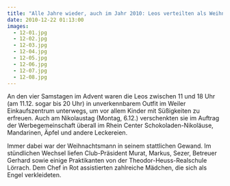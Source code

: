 ```yaml
---
title: "Alle Jahre wieder, auch im Jahr 2010: Leos verteilten als Weihnachtsmänner und Engel zentnerweise Süßigkeiten"
date: 2010-12-22 01:13:00
images:
  - 12-01.jpg
  - 12-02.jpg
  - 12-03.jpg
  - 12-04.jpg
  - 12-05.jpg
  - 12-06.jpg
  - 12-07.jpg
  - 12-08.jpg
---
```


An den vier Samstagen im Advent waren die Leos zwischen 11 und 18 Uhr (am 11.12. sogar bis 20 Uhr) in unverkennbarem Outfit im Weiler Einkaufszentrum unterwegs, um vor allem Kinder mit Süßigkeiten zu erfreuen. Auch am Nikolaustag (Montag, 6.12.) verschenkten sie im Auftrag der Werbegemeinschaft überall im Rhein Center Schokoladen-Nikoläuse, Mandarinen, Äpfel und andere Leckereien.

Immer dabei war der Weihnachtsmann in seinem stattlichen Gewand. Im stündlichen Wechsel liefen Club-Präsident Murat, Markus, Sezer, Betreuer Gerhard sowie einige Praktikanten von der Theodor-Heuss-Realschule Lörrach. Dem Chef in Rot assistierten zahlreiche Mädchen, die sich als Engel verkleideten.
